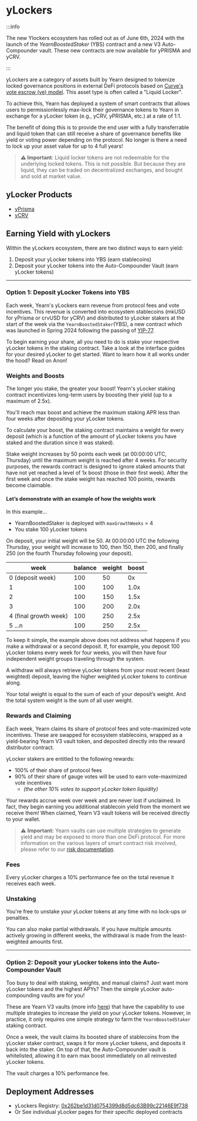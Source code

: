 # yLockers

:::info

The new Ylockers ecosystem has rolled out as of June 6th, 2024 with the launch of the *YearnBoostedStaker* (YBS) contract and a new V3 Auto-Compounder vault. These new contracts are now available for yPRISMA and yCRV.

:::

yLockers are a category of assets built by Yearn designed to tokenize locked governance positions in external DeFi protocols based on [Curve's vote escrow (ve) model](https://resources.curve.fi/crv-token/vecrv/). This asset type is often called a "Liquid Locker".

To achieve this, Yearn has deployed a system of smart contracts that allows users to permissionlessly max-lock their governance tokens to Yearn in exchange for a yLocker token (e.g., yCRV, yPRISMA, etc.) at a rate of 1:1.

The benefit of doing this is to provide the end user with a fully transferrable and liquid token that can still receive a share of governance benefits like yield or voting power depending on the protocol. No longer is there a need to lock up your asset value for up to 4 full years!

> **⚠️ Important**: Liquid locker tokens are not redeemable for the underlying locked tokens. This is not possible. But because they are liquid, they can be traded on decentralized exchanges, and bought and sold at market value.

## yLocker Products

* [yPrisma](../ylockers/yprisma/overview)
* [yCRV](../ylockers/ycrv/overview)

## Earning Yield with yLockers

Within the yLockers ecosystem, there are two distinct ways to earn yield:

1. Deposit your yLocker tokens into YBS (earn stablecoins)
2. Deposit your yLocker tokens into the Auto-Compounder Vault (earn yLocker tokens)

___

### Option 1: Deposit yLocker Tokens into YBS

Each week, Yearn's yLockers earn revenue from protocol fees and vote incentives. This revenue is converted into ecosystem stablecoins (mkUSD for yPrisma or crvUSD for yCRV) and distributed to yLocker stakers at the start of the week via the `YearnBoostedStaker`(YBS), a new contract which was launched in Spring 2024 following the passing of [YIP-77](https://snapshot.org/#/veyfi.eth/proposal/0xe79fb2ef4f21ef1e9cc30dd1522c9751c74b631c4782bccbbeb25185d4ddae1d).

To begin earning your share, all you need to do is stake your respective yLocker tokens in the staking contract. Take a look at the interface guides for your desired yLocker to get started. Want to learn how it all works under the hood? Read on Anon!

### Weights and Boosts

The longer you stake, the greater your boost! Yearn's yLocker staking contract incentivizes long-term users by boosting their yield (up to a maximum of 2.5x).

You'll reach max boost and achieve the maximum staking APR less than four weeks after depositing your yLocker tokens.

To calculate your boost, the staking contract maintains a weight for every deposit (which is a function of the amount of yLocker tokens you have staked and the duration since it was staked).

 Stake weight increases by 50 points each week (at 00:00:00 UTC, Thursday) until the maximum weight is reached after 4 weeks. For security purposes, the rewards contract is designed to ignore staked amounts that have not yet reached a level of 1x boost (those in their first week). After the first week and once the stake weight has reached 100 points, rewards become claimable.

#### Let’s demonstrate with an example of how the weights work

In this example…

* YearnBoostedStaker is deployed with `maxGrowthWeeks` = 4
* You stake 100 yLocker tokens

On deposit, your initial weight will be 50. At 00:00:00 UTC the following Thursday, your weight will increase to 100, then 150, then 200, and finally 250 (on the fourth Thursday following your deposit).

| week             | balance | weight | boost |
| ---------------- | ------- | ------ | ----- |
| 0 (deposit week) | 100     | 50     | 0x  |
| 1                | 100        | 100       | 1.0x      |
| 2                | 100        | 150       | 1.5x      |
| 3                | 100        | 200       | 2.0x      |
| 4 (final growth week)               | 100        | 250       | 2.5x      |
| 5 ...n                 | 100        | 250       | 2.5x      |

To keep it simple, the example above does not address what happens if you make a withdrawal or a second deposit. If, for example, you deposit 100 yLocker tokens every week for four weeks, you will then have four independent weight groups traveling through the system.

A withdraw will always retrieve yLocker tokens from your most recent (least weighted) deposit, leaving the higher weighted yLocker tokens to continue along.

Your total weight is equal to the sum of each of your deposit’s weight. And the total system weight is the sum of all user weight.

### Rewards and Claiming

Each week, Yearn claims its share of protocol fees and vote-maximized vote incentives. These are swapped for ecosystem stablecoins, wrapped as a yield-bearing Yearn V3 vault token, and deposited directly into the reward distributor contract.

yLocker stakers are entitled to the following rewards:

* 100% of their share of protocol fees
* 90% of their share of gauge votes will be used to earn vote-maximized vote incentives
  * *(the other 10% votes to support yLocker token liquidity)*

Your rewards accrue week over week and are never lost if unclaimed. In fact, they begin earning you additional stablecoin yield from the moment we receive them! When claimed, Yearn V3 vault tokens will be received directly to your wallet.

> ⚠️ **Important:** Yearn vaults can use multiple strategies to generate yield and may be exposed to more than one DeFi protocol. For more information on the various layers of smart contract risk involved, please refer to our [risk documentation](https://docs.yearn.fi/resources/risks/protocol-risks).

### Fees

Every yLocker charges a 10% performance fee on the total revenue it receives each week.

### Unstaking

You're free to unstake your yLocker tokens at any time with no lock-ups or penalties.

You can also make partial withdrawals. If you have multiple amounts actively growing in different weeks, the withdrawal is made from the least-weighted amounts first.

___

### Option 2: Deposit your yLocker tokens into the Auto-Compounder Vault

Too busy to deal with staking, weights, and manual claims? Just want more yLocker tokens and the highest APYs? Then the simple yLocker auto-compounding vaults are for you!

These are Yearn V3 vaults (more info [here](https://docs.yearn.fi/getting-started/products/yvaults/v3)) that have the capability to use multiple strategies to increase the yield on your yLocker tokens. However, in practice, it only requires one simple strategy to farm the `YearnBoostedStaker` staking contract.

Once a week, the vault claims its boosted share of stablecoins from the yLocker staker contract, swaps it for more yLocker tokens, and deposits it back into the staker. On top of that, the Auto-Compounder vault is whitelisted, allowing it to earn max boost immediately on all reinvested yLocker tokens.

The vault charges a 10% performance fee.

## Deployment Addresses

* yLockers Registry: [0x262be1d31d0754399d8d5dc63B99c22146E9f738](https://etherscan.io/address/0x262be1d31d0754399d8d5dc63B99c22146E9f738)
* Or See individual yLocker pages for their specific deployed contracts
